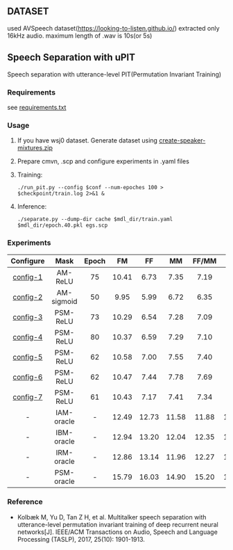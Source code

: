 ## DATASET
used AVSpeech dataset(https://looking-to-listen.github.io/) extracted only 16kHz audio.
maximum length of .wav is 10s(or 5s)

## Speech Separation with uPIT

Speech separation with utterance-level PIT(Permutation Invariant Training)

### Requirements

see [requirements.txt](requirements.txt)

### Usage

1. If you have wsj0 dataset.
Generate dataset using [create-speaker-mixtures.zip](http://www.merl.com/demos/deep-clustering/create-speaker-mixtures.zip)

2. Prepare cmvn, .scp and configure experiments in .yaml files

3. Training:
    ```shell
    ./run_pit.py --config $conf --num-epoches 100 > $checkpoint/train.log 2>&1 &
    ```

4. Inference:
    ```
    ./separate.py --dump-dir cache $mdl_dir/train.yaml $mdl_dir/epoch.40.pkl egs.scp
    ```

### Experiments

| Configure | Mask | Epoch |  FM   |  FF  |  MM  | FF/MM | AVG  |
| :-------: | :--: | :---: | :---: | :--: | :--: | :---: | :--: |
| [config-1](conf/1.config.yaml) |  AM-ReLU    |  75   | 10.41 |  6.73 |  7.35 | 7.19  | 8.82  |
| [config-2](conf/2.config.yaml) |  AM-sigmoid |  50   | 9.95  |  5.99 |  6.72 | 6.35  | 8.26  |
| [config-3](conf/3.config.yaml) |  PSM-ReLU   |  73   | 10.29 |  6.54 |  7.28 | 7.09  | 8.71  |
| [config-4](conf/4.config.yaml) |  PSM-ReLU   |  80   | 10.37 |  6.59 |  7.29 | 7.10  | 8.76  |
| [config-5](conf/5.config.yaml) |  PSM-ReLU   |  62   | 10.58 |  7.00 |  7.55 | 7.40  | 9.01  |
| [config-6](conf/6.config.yaml) |  PSM-ReLU   |  62   | 10.47 |  7.44 |  7.78 | 7.69  | 9.10  |
| [config-7](conf/7.config.yaml) |  PSM-ReLU   |  61   | 10.43 |  7.17 |  7.41 | 7.34  | 8.91  |
|             -                  |  IAM-oracle |   -   | 12.49 | 12.73 | 11.58 | 11.88 | 12.19 |
|             -                  |  IBM-oracle |   -   | 12.94 | 13.20 | 12.04 | 12.35 | 12.65 |
|             -                  |  IRM-oracle |   -   | 12.86 | 13.14 | 11.96 | 12.27 | 12.57 |
|             -                  |  PSM-oracle |   -   | 15.79 | 16.03 | 14.90 | 15.20 | 15.50 |


### Reference

* Kolbæk M, Yu D, Tan Z H, et al. Multitalker speech separation with utterance-level permutation invariant training of deep recurrent neural networks[J]. IEEE/ACM Transactions on Audio, Speech and Language Processing (TASLP), 2017, 25(10): 1901-1913.
